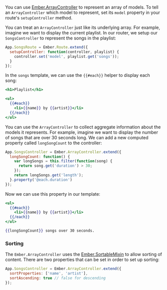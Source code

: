 You can use [Ember.ArrayController](/api/classes/Ember.ArrayController.html) to represent an array of models. To tell an
`ArrayController` which model to represent, set its `model` property
in your route's `setupController` method.

You can treat an `ArrayController` just like its underlying array. For
example, imagine we want to display the current playlist. In our router,
we setup our `SongsController` to represent the songs in the playlist:

```javascript
App.SongsRoute = Ember.Route.extend({
  setupController: function(controller, playlist) {
    controller.set('model', playlist.get('songs'));
  }
});
```

In the `songs` template, we can use the `{{#each}}` helper to display
each song:

```handlebars
<h1>Playlist</h1>

<ul>
  {{#each}}
    <li>{{name}} by {{artist}}</li>
  {{/each}}
</ul>
```

You can use the `ArrayController` to collect aggregate information about
the models it represents. For example, imagine we want to display the
number of songs that are over 30 seconds long. We can add a new computed
property called `longSongCount` to the controller:

```javascript
App.SongsController = Ember.ArrayController.extend({
  longSongCount: function() {
    var longSongs = this.filter(function(song) {
      return song.get('duration') > 30;
    });
    return longSongs.get('length');
  }.property('@each.duration')
});
```

Now we can use this property in our template:

```handlebars
<ul>
  {{#each}}
    <li>{{name}} by {{artist}}</li>
  {{/each}}
</ul>

{{longSongCount}} songs over 30 seconds.
```

### Sorting

The `Ember.ArrayController` uses the [Ember.SortableMixin](/api/classes/Ember.SortableMixin.html) to allow sorting
of content. There are two properties that can be set in order to set up sorting:

```javascript
App.SongsController = Ember.ArrayController.extend({
  sortProperties: ['name', 'artist'],
  sortAscending: true // false for descending
});
```
